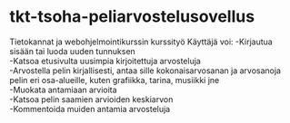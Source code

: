 # tkt-tsoha-peliarvostelusovellus
Tietokannat ja webohjelmointikurssin kurssityö
Käyttäjä voi:
-Kirjautua sisään tai luoda uuden tunnuksen  
-Katsoa etusivulta uusimpia kirjoitettuja arvosteluja  
-Arvostella pelin kirjallisesti, antaa sille kokonaisarvosanan ja arvosanoja pelin eri osa-alueille, kuten grafiikka, tarina, musiikki jne  
-Muokata antamiaan arvioita  
-Katsoa pelin saamien arvioiden keskiarvon  
-Kommentoida muiden antamia arvosteluja  
